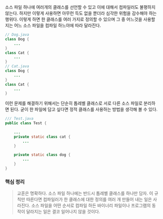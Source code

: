 소스 파일 하나에 여러개의 클래스를 선언할 수 있고 이에 대해서 컴파일러도 불평하지 않는다. 하지만 이렇게 사용하면 아무런 득도 없을 뿐더라 심각한 위험을 감수해야 하는 행위다. 이렇게 하면 한 클래스를 여러 가지로 정의할 수 있으며 그 중 어느것을 사용할 지는 어느 소스 파일을 컴파일 하느야에 따라 달라진다.

```java
// Dog.java
class Dog {
    ...
}
class Cat {
    ...
}
// Cat.java
class Dog {
    ...
}
class Cat {
    ...
}
```

이런 문제를 해결하기 위해서는 단순히 톱레벨 클래스로 서로 다른 소스 파일로 분리하면 된다. 굳이 한 파일에 담고 싶다면 정적 클래스를 사용하는 방법을 생각해 볼 수 있다. 

```java
/// Test.java
public class Test {
    
    ...
    private static class cat {
        ...
    }
    
    private static class dog {
        ...
    }
}
```



### 핵심 정리

> 교훈은 명확하다. 소스 파일 하나에는 반드시 톱레벨 클래스를 하나만 담자. 이 규칙만 따른다면 컴파일러가 한 클래스에 대한 정의를 여러 개 만들어 내는 일은 사라진다. 소스 파일을 어떤 순서로 컴파일 하든 바이너리 파일이나 프로그램의 동작이 달라지는 일은 결코 일어나지 않을 것이다.